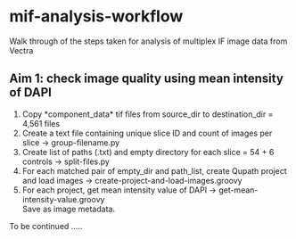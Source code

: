 # mif-analysis-workflow
Walk through of the steps taken for analysis of multiplex IF image data from Vectra

## Aim 1: check image quality using mean intensity of DAPI

1. Copy \*component_data\* tif files from source_dir to destination_dir = 4,561 files
2. Create a text file containing unique slice ID and count of images per slice -> group-filename.py
3. Create list of paths (.txt) and empty directory for each slice = 54 + 6 controls -> split-files.py
4. For each matched pair of empty_dir and path_list, create Qupath project and load images -> create-project-and-load-images.groovy
5. For each project, get mean intensity value of DAPI -> get-mean-intensity-value.groovy  
   Save as image metadata.

To be continued .....  
